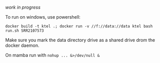 *work in progress*

To run on windows, use powershell: 

`docker build -t ktel .; docker run -v //f://data://data ktel bash run.sh SRR2107573`

Make sure you mark the data directory drive as a shared drive drom the docker daemon.

On mamba run with `nohup ... &>/dev/null &`